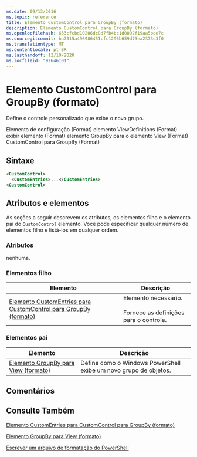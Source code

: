 ```yaml
---
ms.date: 09/13/2016
ms.topic: reference
title: Elemento CustomControl para GroupBy (formato)
description: Elemento CustomControl para GroupBy (formato)
ms.openlocfilehash: 633cfcbd10206dc8d7fb4bc1d0092f19aa5bde7c
ms.sourcegitcommit: ba7315a496986451cfc1296b659d73ea2373d3f0
ms.translationtype: MT
ms.contentlocale: pt-BR
ms.lasthandoff: 12/10/2020
ms.locfileid: "92646101"
---
```

# <a name="customcontrol-element-for-groupby-format"></a>Elemento CustomControl para GroupBy (formato)

Define o controle personalizado que exibe o novo grupo.

Elemento de configuração (Format) elemento ViewDefinitions (Format) exibir elemento (Format) elemento GroupBy para o elemento View (Format) CustomControl para GroupBy (Format)

## <a name="syntax"></a>Sintaxe

```xml
<CustomControl>
  <CustomEntries>...</CustomEntries>
<CustomControl>
```

## <a name="attributes-and-elements"></a>Atributos e elementos

As seções a seguir descrevem os atributos, os elementos filho e o elemento pai do `CustomControl` elemento. Você pode especificar qualquer número de elementos filho e listá-los em qualquer ordem.

### <a name="attributes"></a>Atributos

nenhuma.

### <a name="child-elements"></a>Elementos filho

|Elemento|Descrição|
|-------------|-----------------|
|[Elemento CustomEntries para CustomControl para GroupBy (formato)](./customentries-element-for-customcontrol-for-groupby-format.md)|Elemento necessário.<br /><br /> Fornece as definições para o controle.|

### <a name="parent-elements"></a>Elementos pai

|Elemento|Descrição|
|-------------|-----------------|
|[Elemento GroupBy para View (formato)](./groupby-element-for-view-format.md)|Define como o Windows PowerShell exibe um novo grupo de objetos.|

## <a name="remarks"></a>Comentários

## <a name="see-also"></a>Consulte Também

[Elemento CustomEntries para CustomControl para GroupBy (formato)](./customentries-element-for-customcontrol-for-groupby-format.md)

[Elemento GroupBy para View (formato)](./groupby-element-for-view-format.md)

[Escrever um arquivo de formatação do PowerShell](./writing-a-powershell-formatting-file.md)
